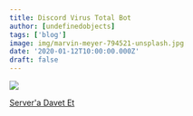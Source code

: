 ```yaml
---
title: Discord Virus Total Bot
author: [undefinedobjects]
tags: ['blog']
image: img/marvin-meyer-794521-unsplash.jpg
date: '2020-01-12T10:00:00.000Z'
draft: false
---
```


[![](https://img.youtube.com/vi/fnp5fufJb4I/0.jpg)](https://www.youtube.com/watch?v=fnp5fufJb4I)

[Server'a Davet Et](https://discordbotlist.com/bots/virustotal-7933)